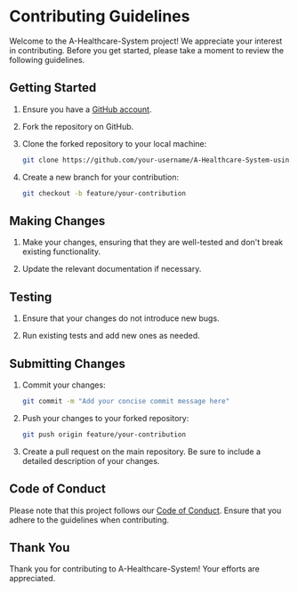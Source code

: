 # Contributing Guidelines

Welcome to the A-Healthcare-System project! We appreciate your interest in contributing. Before you get started, please take a moment to review the following guidelines.

## Getting Started

1. Ensure you have a [GitHub account](https://github.com/signup).

2. Fork the repository on GitHub.

3. Clone the forked repository to your local machine:

    ```bash
    git clone https://github.com/your-username/A-Healthcare-System-using-Machine-Learning-Techniques-for-Disease-Prediction-with-Chatbot-Assistance.git
    ```

4. Create a new branch for your contribution:

    ```bash
    git checkout -b feature/your-contribution
    ```

## Making Changes

1. Make your changes, ensuring that they are well-tested and don't break existing functionality.

2. Update the relevant documentation if necessary.

## Testing

1. Ensure that your changes do not introduce new bugs.

2. Run existing tests and add new ones as needed.

## Submitting Changes

1. Commit your changes:

    ```bash
    git commit -m "Add your concise commit message here"
    ```

2. Push your changes to your forked repository:

    ```bash
    git push origin feature/your-contribution
    ```

3. Create a pull request on the main repository. Be sure to include a detailed description of your changes.

## Code of Conduct

Please note that this project follows our [Code of Conduct](CODE_OF_CONDUCT.md). Ensure that you adhere to the guidelines when contributing.

## Thank You

Thank you for contributing to A-Healthcare-System! Your efforts are appreciated.
